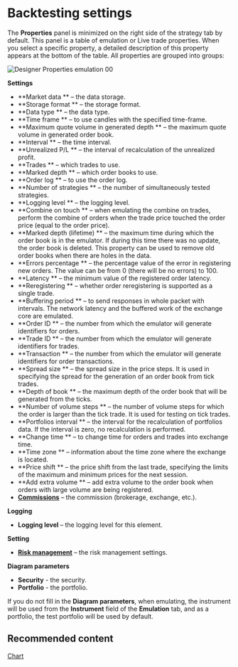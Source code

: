 # Backtesting settings

The **Properties** panel is minimized on the right side of the strategy tab by default. This panel is a table of emulation or Live trade properties. When you select a specific property, a detailed description of this property appears at the bottom of the table. All properties are grouped into groups:

![Designer Properties emulation 00](~/images/Designer_Properties_emulation_00.png)

**Settings**

- **Market data ** – the data storage.
- **Storage format ** – the storage format.
- **Data type ** – the data type.
- **Time frame ** – to use candles with the specified time\-frame.
- **Maximum quote volume in generated depth ** – the maximum quote volume in generated order book.
- **Interval ** – the time interval.
- **Unrealized P\/L ** – the interval of recalculation of the unrealized profit.
- **Trades ** – which trades to use.
- **Marked depth ** – which order books to use.
- **Order log ** – to use the order log.
- **Number of strategies ** – the number of simultaneously tested strategies.
- **Logging level ** – the logging level.
- **Combine on touch ** – when emulating the combine on trades, perform the combine of orders when the trade price touched the order price (equal to the order price).
- **Marked depth (lifetime) ** – the maximum time during which the order book is in the emulator. If during this time there was no update, the order book is deleted. This property can be used to remove old order books when there are holes in the data.
- **Errors percentage ** – the percentage value of the error in registering new orders. The value can be from 0 (there will be no errors) to 100.
- **Latency ** – the minimum value of the registered order latency.
- **Reregistering ** – whether order reregistering is supported as a single trade.
- **Buffering period ** – to send responses in whole packet with intervals. The network latency and the buffered work of the exchange core are emulated.
- **Order ID ** – the number from which the emulator will generate identifiers for orders.
- **Trade ID ** – the number from which the emulator will generate identifiers for trades.
- **Transaction ** – the number from which the emulator will generate identifiers for order transactions.
- **Spread size ** – the spread size in the price steps. It is used in specifying the spread for the generation of an order book from tick trades.
- **Depth of book ** – the maximum depth of the order book that will be generated from the ticks.
- **Number of volume steps ** – the number of volume steps for which the order is larger than the tick trade. It is used for testing on tick trades.
- **Portfolios interval ** – the interval for the recalculation of portfolios data. If the interval is zero, no recalculation is performed.
- **Change time ** – to change time for orders and trades into exchange time.
- **Time zone ** – information about the time zone where the exchange is located.
- **Price shift ** – the price shift from the last trade, specifying the limits of the maximum and minimum prices for the next session.
- **Add extra volume ** – add extra volume to the order book when orders with large volume are being registered.
- **[Commissions](Designer_Commission_Rule.md)** – the commission (brokerage, exchange, etc.).

**Logging**

- **Logging level** – the logging level for this element.

**Setting**

- **[Risk management](Designer_Risk_Rule.md)** – the risk management settings.

**Diagram parameters**

- **Security** \- the security.
- **Portfolio** \- the portfolio.

If you do not fill in the **Diagram parameters**, when emulating, the instrument will be used from the **Instrument** field of the **Emulation** tab, and as a portfolio, the test portfolio will be used by default.

## Recommended content

[Chart](Designer_Chart.md)
